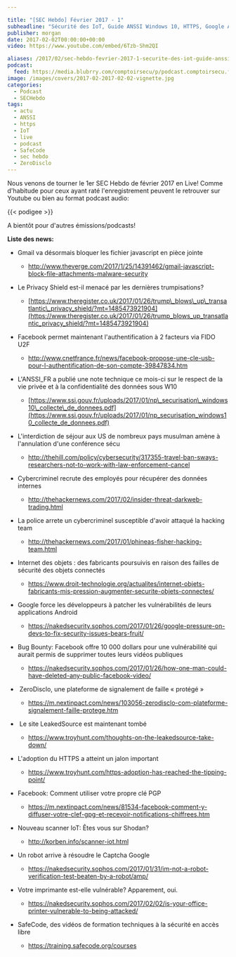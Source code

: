 ```yaml
---

title: "[SEC Hebdo] Février 2017 - 1"
subheadline: "Sécurité des IoT, Guide ANSSI Windows 10, HTTPS, Google ASI, ZeroDisclo, Captcha, SafeCode, etc."
publisher: morgan
date: 2017-02-02T00:00:00+00:00
video: https://www.youtube.com/embed/6Tzb-Shm2QI

aliases: /2017/02/sec-hebdo-fevrier-2017-1-securite-des-iot-guide-anssi-windows-10-https-google-asi-zerodisclo-captcha-safecode-etc/
podcast:
  feed: https://media.blubrry.com/comptoirsecu/p/podcast.comptoirsecu.fr/CSEC.HS33.2017-02-02.SECHebdo_Fev_2017-1.mp3
image: /images/covers/2017-02-2017-02-02-vignette.jpg
categories:
  - Podcast
  - SECHebdo
tags:
  - actu
  - ANSSI
  - https
  - IoT
  - live
  - podcast
  - SafeCode
  - sec hebdo
  - ZeroDisclo
---
```



Nous venons de tourner le 1er SEC Hebdo de février 2017 en Live! Comme d'habitude pour ceux ayant raté l'enregistrement peuvent le retrouver sur Youtube ou bien au format podcast audio:

{{< podigee >}}

A bientôt pour d'autres émissions/podcasts!

**Liste des news:**

  * Gmail va désormais bloquer les fichier javascript en pièce jointe
      * <http://www.theverge.com/2017/1/25/14391462/gmail-javascript-block-file-attachments-malware-security>
  * Le Privacy Shield est-il menacé par les dernières trumpisations?
      * [https://www.theregister.co.uk/2017/01/26/trump\_blows\_up\_transatlantic\_privacy_shield/?mt=1485473921904](https://www.theregister.co.uk/2017/01/26/trump_blows_up_transatlantic_privacy_shield/?mt=1485473921904)
  * Facebook permet maintenant l'authentification à 2 facteurs via FIDO U2F
      * <http://www.cnetfrance.fr/news/facebook-propose-une-cle-usb-pour-l-authentification-de-son-compte-39847834.htm>
  * L'ANSSI_FR a publié une note technique ce mois-ci sur le respect de la vie privée et à la confidentialité des données sous W10
      * [https://www.ssi.gouv.fr/uploads/2017/01/np\_securisation\_windows10\_collecte\_de_donnees.pdf](https://www.ssi.gouv.fr/uploads/2017/01/np_securisation_windows10_collecte_de_donnees.pdf)
  * L'interdiction de séjour aux US de nombreux pays musulman amène à l'annulation d'une conférence sécu
      * <http://thehill.com/policy/cybersecurity/317355-travel-ban-sways-researchers-not-to-work-with-law-enforcement-cancel>
  * Cybercriminel recrute des employés pour récupérer des données internes
      * <http://thehackernews.com/2017/02/insider-threat-darkweb-trading.html>
  * La police arrete un cybercriminel susceptible d'avoir attaqué la hacking team
      * <http://thehackernews.com/2017/01/phineas-fisher-hacking-team.html>
  * 
      Internet des objets : des fabricants poursuivis en raison des failles de sécurité des objets connectés
    

      * <https://www.droit-technologie.org/actualites/internet-objets-fabricants-mis-pression-augmenter-securite-objets-connectes/>
  * Google force les développeurs à patcher les vulnérabilités de leurs applications Android
      * <https://nakedsecurity.sophos.com/2017/01/26/google-pressure-on-devs-to-fix-security-issues-bears-fruit/>
  * Bug Bounty: Facebook offre 10 000 dollars pour une vulnérabilité qui aurait permis de supprimer toutes leurs vidéos publiques
      * <https://nakedsecurity.sophos.com/2017/01/26/how-one-man-could-have-deleted-any-public-facebook-video/>
  *  ZeroDisclo, une plateforme de signalement de faille « protégé »
      * <https://m.nextinpact.com/news/103056-zerodisclo-com-plateforme-signalement-faille-protege.htm>
  *  Le site LeakedSource est maintenant tombé
      * <https://www.troyhunt.com/thoughts-on-the-leakedsource-take-down/>
  * L'adoption du HTTPS a atteint un jalon important
      * <https://www.troyhunt.com/https-adoption-has-reached-the-tipping-point/>
  * Facebook: Comment utiliser votre propre clé PGP
      * <https://m.nextinpact.com/news/81534-facebook-comment-y-diffuser-votre-clef-gpg-et-recevoir-notifications-chiffrees.htm>
  * Nouveau scanner IoT: Êtes vous sur Shodan?
      * <http://korben.info/scanner-iot.html>
  * Un robot arrive à résoudre le Captcha Google
      * <https://nakedsecurity.sophos.com/2017/01/31/im-not-a-robot-verification-test-beaten-by-a-robot/amp/>
  * Votre imprimante est-elle vulnérable? Apparement, oui.
      * <https://nakedsecurity.sophos.com/2017/02/02/is-your-office-printer-vulnerable-to-being-attacked/>
  * SafeCode, des vidéos de formation techniques à la sécurité en accès libre
      * <https://training.safecode.org/courses>
